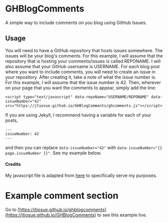 # GHBlogComments

A simple way to include comments on you blog using GitHub Issues.


## Usage

You will need to have a GitHub repository that hosts issues somewhere. The issues will be your blog's comments. For this example, I will assume that the repository that is hosting your comments/issues is called REPONAME. I will also assume that your GitHub username is USERNAME. For each blog post where you want to include comments, you will need to create an issue in your repository. After creating it, take a note of what the issue number is. For this example, I will assume that the issue number is 42. Then, wherever on your page that you want the comments to appear, simply add the line:

```javacript
<script type="text/javascript" data-repoName="USERNAME/REPONAME" data-issueNumber="42" src="https://jtiosue.github.io/GHBlogComments/ghcomments.js"></script>
```

If you are using Jekyll, I recommend having a variable for each of your posts,

```
---
issueNumber: 42
---
```

and then you can replace `data-issueNumber="42"` with `data-issueNumber="{{ page.issueNumber }}"`. See my example below.


#### Credits

My javascript file is adapted from [here](https://aristath.github.io/blog/static-site-comments-using-github-issues-api) to specifically serve my purposes.


# Example comment section

Go to [https://jtiosue.github.io/ghblogcomments](https://jtiosue.github.io/GHBlogComments) to see this example live.


<script type="text/javascript" data-repoName="jtiosue/GHBlogComments" data-issueNumber="1" src="https://jtiosue.github.io/GHBlogComments/ghcomments.js"></script>
